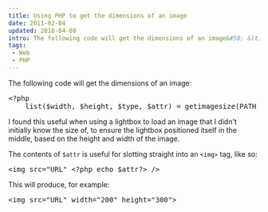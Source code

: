 ```yaml
---
title: Using PHP to get the dimensions of an image
date: 2011-02-04
updated: 2016-04-08
intro: The following code will get the dimensions of an image&#58; &lt;?php list($width, $height, $type, $attr) = getimagesize(PATH_TO_IMAGE); I found this useful when using a lightbox to ...
tags:
 - Web
 - PHP
---
```


<p>The following code will get the dimensions of an image:</p>

<pre class="language-php">&lt;?php
    list($width, $height, $type, $attr) = getimagesize(PATH_TO_IMAGE);</pre>





<p>I found this useful when using a lightbox to load an image that I didn't initially know the size of, to ensure the lightbox positioned itself in the middle, based on the height and width of the image.</p>



<p>The contents of <code>$attr</code> is useful for slotting straight into an <code>&lt;img&gt;</code> tag, like so:</p>



<pre class="language-php">&lt;img src="URL" &lt;?php echo $attr?&gt; /&gt;</pre>





<p>This will produce, for example:</p>



<pre class="language-html">&lt;img src="URL" width="200" height="300"&gt;</pre>
